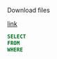 Download files

[link](https://divvy-tripdata.s3.amazonaws.com/index.html)


~~~~sql
SELECT
FROM 
WHERE
~~~~
